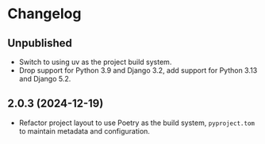 # Changelog

## Unpublished

- Switch to using uv as the project build system.
- Drop support for Python 3.9 and Django 3.2, add support for Python 3.13 and Django 5.2.

## 2.0.3 (2024-12-19)

- Refactor project layout to use Poetry as the build system, `pyproject.tom` to maintain metadata and configuration.
